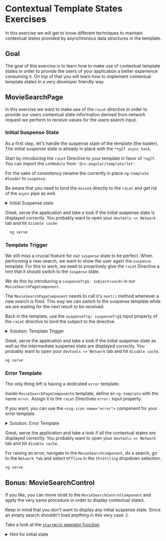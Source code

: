 # Contextual Template States Exercises

In this exercise we will get to know different techniques to maintain contextual states provided by asynchronous data
structures in the template.

## Goal

The goal of this exercise is to learn how to make use of contextual template states in order to provide the users of your
application a better experience consuming it. On top of that you will learn how to implement contextual template states
in a very developer friendly way.

## MovieSearchPage

In this exercise we want to make use of the `rxLet` directive in order to provide our users contextual state information
derived from network request we perform to receive values for the users search input.

### Initial Suspense State

As a first step, let's handle the suspense state of the template (the loader). 
The initial suspense state is already in place with the `*ngIf async hack`.  

Start by introducing the `rxLet` Directive to your template in favor of `*ngIf`.   
You can import the `LetModule` from `'@rx-angular/template/let'`.

For the sake of consistency rename the currently in place `ng-template #loader` to `suspense`.

Be aware that you need to bind the `movie$` directly to the `rxLet` and get rid of the `async` pipe as well.

<details>
  <summary>Initial Suspense state</summary>

```html
<!--movie-search-page.component.html-->

<ng-container *rxLet="movies$; let movies; suspense: suspense; error: error; suspenseTrg: suspenseTrg$">

    <!-- the template-->
  
</ng-container>

<ng-template #suspense>
  <div class="loader"></div>
</ng-template>


```

</details>

Great, serve the application and take a look if the initial suspense state is displayed correctly.
You probably want to open your `devtools => Network` tab and hit `disable cache`

```bash
  ng serve
```

### Template Trigger

We still miss a crucial feature for our `suspense` state to be perfect. When performing a new search, we want to show
the user again the `suspense` template.
For this to work, we need to proactively give the `rxLet` Directive a hint that it should switch to the `suspense`
state.  

We do this by introducing a `suspenseTrg$: Subject<void>` in our `MovieSearchPageComponent`.

The `MovieSearchPageComponent` needs to call it's `next()` method whenever a new search is fired. This way we can switch to
the suspense template while we are waiting for the next result to be received.

Back in the template, use the `suspenseTrg: suspenseTrg$` input property of the `rxLet` directive to bind the subject to
the directive.

<details>
  <summary>Solution: Template Trigger</summary>

```ts

readonly suspenseTrg$ = new Subject<void>();

// in onInit

this.movies$ = this.activatedRoute.params.pipe(
        switchMap((params) => {
          // call the suspenseTrg when getting new route params
          this.suspenseTrg$.next();
          return this.movieService.searchMovies(params.query);
        })
);

```

```html
<!--movie-search-page.component.html-->

<ng-container *rxLet="movies$; let movies; rxSuspense: suspense; suspenseTrg: suspenseTrg$">

</ng-container>
```

</details>

Great, serve the application and take a look if the initial suspense state as well as the intermediate suspense state are
displayed correctly. You probably want to open your `devtools => Network` tab and hit `disable cache`.

```bash
ng serve
```

### Error Template

The only thing left is having a dedicated `error` template.

Inside `MovieSearchPageComponent`s template, define an `ng-template` with the name `error`.
Assign it to the `rxLet` Directives `error:` input property.

If you want, you can use the `<svg-icon name="error">` component for your error template.

<details>
  <summary>Solution: Error Template</summary>

```html
<!--movie-search-page.component.html-->

<ng-container *rxLet="movies$; let movies; error: error; suspense: suspense; suspenseTrg: suspenseTrg$">

</ng-container>

<ng-template #error>
  <h2>An error occurred</h2>
  <div>
    <svg-icon name="error" size="350px"></svg-icon></div>
</ng-template>
```

</details>

Great, serve the application and take a look if all the contextual states are
displayed correctly. You probably want to open your `devtools => Network` tab and hit `disable cache`.

For raising an error, navigate to the `MovieSearchComponent`, do a search, go to the `Network Tab` and select `Offline` in 
the `throttling` dropdown selection.

```bash
ng serve
```


## Bonus: MovieSearchControl

If you like, you can move strait to the `MovieSearchControlComponent` and apply the very same procedure in order to
display contextual states.

Keep in mind that you don't want to display any initial suspense state. Since an empty search shouldn't load anything
in this very case :).

Take a look at the [`startWith` operator function](https://rxjs.dev/api/operators/startWith)

<details>
    <summary>Hint for initial state</summary>

```ts
movies$ = this.searchTerm$.pipe(
    switchMap((term) => {
      // if term, trigger suspense state & return movieSearch with term
      // else return of([])
    }),
    startWith([])
  );
```

</details>
